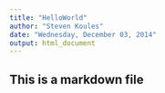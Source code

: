 ```yaml
---
title: "HelloWorld"
author: "Steven Koules"
date: "Wednesday, December 03, 2014"
output: html_document
---
```


## This is a markdown file


